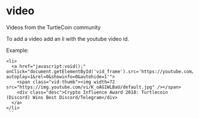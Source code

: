 # video
Videos from the TurtleCoin community

To add a video add an li with the youtube video id. 

Example:

 ```
<li>
   <a href="javascript:void();" onClick="document.getElementById('vid_frame').src='https://youtube.com/embed/K_oAG1WLBaU?autoplay=1&rel=0&showinfo=0&autohide=1'">
     <span class="vid-thumb"><img width=72 src="https://img.youtube.com/vi/K_oAG1WLBaU/default.jpg" /></span>
     <div class="desc">Crypto Influence Award 2018: Turtlecoin (Discord) Wins Best Discord/Telegram</div>
   </a>
</li>
  ``
                      
